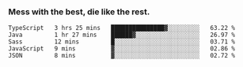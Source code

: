 ### Mess with the best, die like the rest.


<!--START_SECTION:waka-->
```text
TypeScript   3 hrs 25 mins   ███████████████▓░░░░░░░░░   63.22 % 
Java         1 hr 27 mins    ██████▓░░░░░░░░░░░░░░░░░░   26.97 % 
Sass         12 mins         █░░░░░░░░░░░░░░░░░░░░░░░░   03.71 % 
JavaScript   9 mins          ▓░░░░░░░░░░░░░░░░░░░░░░░░   02.86 % 
JSON         8 mins          ▓░░░░░░░░░░░░░░░░░░░░░░░░   02.72 % 
```
<!--END_SECTION:waka-->
